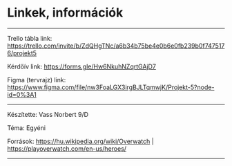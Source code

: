 # Linkek, információk

---

Trello tábla link: https://trello.com/invite/b/ZdQHgTNc/a6b34b75be4e0b6e0fb239b0f7475176/projekt5

Kérdőív link: https://forms.gle/Hw6NkuhNZqrtGAjD7

Figma (tervrajz) link: https://www.figma.com/file/nw3FoaLGX3irgBJLTqmwjK/Projekt-5?node-id=0%3A1

---

Készítette: Vass Norbert 9/D

Téma: Egyéni

Források: https://hu.wikipedia.org/wiki/Overwatch | https://playoverwatch.com/en-us/heroes/

---

